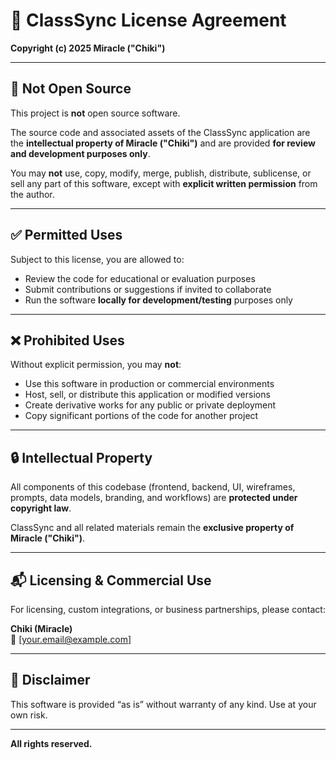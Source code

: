 # 📄 ClassSync License Agreement

**Copyright (c) 2025 Miracle ("Chiki")**

---

## 🚫 Not Open Source

This project is **not** open source software.

The source code and associated assets of the ClassSync application are the **intellectual property of Miracle ("Chiki")** and are provided **for review and development purposes only**.

You may **not** use, copy, modify, merge, publish, distribute, sublicense, or sell any part of this software, except with **explicit written permission** from the author.

---

## ✅ Permitted Uses

Subject to this license, you are allowed to:

- Review the code for educational or evaluation purposes
- Submit contributions or suggestions if invited to collaborate
- Run the software **locally for development/testing** purposes only

---

## ❌ Prohibited Uses

Without explicit permission, you may **not**:

- Use this software in production or commercial environments
- Host, sell, or distribute this application or modified versions
- Create derivative works for any public or private deployment
- Copy significant portions of the code for another project

---

## 🔒 Intellectual Property

All components of this codebase (frontend, backend, UI, wireframes, prompts, data models, branding, and workflows) are **protected under copyright law**.

ClassSync and all related materials remain the **exclusive property of Miracle ("Chiki")**.

---

## 📬 Licensing & Commercial Use

For licensing, custom integrations, or business partnerships, please contact:

**Chiki (Miracle)**  
📧 [your.email@example.com]

---

## 📢 Disclaimer

This software is provided “as is” without warranty of any kind. Use at your own risk.

---

**All rights reserved.**
